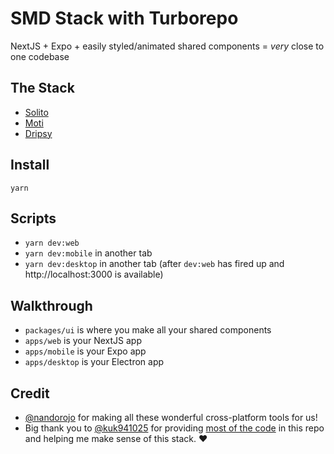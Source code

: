 # SMD Stack with Turborepo

NextJS + Expo + easily styled/animated shared components = _very_ close to one codebase

## The Stack

- [Solito](https://solito.vercel.app/)
- [Moti](https://moti.fyi/)
- [Dripsy](https://www.dripsy.xyz/)

## Install

`yarn`

## Scripts

- `yarn dev:web`
- `yarn dev:mobile` in another tab
- `yarn dev:desktop` in another tab (after `dev:web` has fired up and http://localhost:3000 is available)

## Walkthrough

- `packages/ui` is where you make all your shared components
- `apps/web` is your NextJS app
- `apps/mobile` is your Expo app
- `apps/desktop` is your Electron app

## Credit

- [@nandorojo](https://github.com/nandorojo) for making all these wonderful cross-platform tools for us!
- Big thank you to [@kuk941025](https://github.com/kuk941025) for providing [most of the code](https://github.com/kuk941025/mono-solito-example) in this repo and helping me make sense of this stack. ❤️